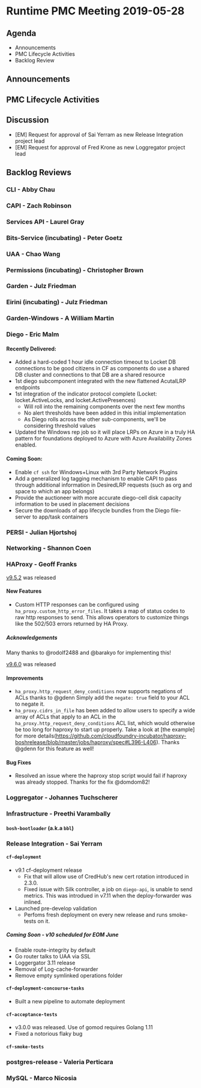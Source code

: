 # Runtime PMC Meeting 2019-05-28

## Agenda

* Announcements
* PMC Lifecycle Activities
* Backlog Review


## Announcements


## PMC Lifecycle Activities


## Discussion

- [EM] Request for approval of Sai Yerram as new Release Integration project lead
- [EM] Request for approval of Fred Krone as new Loggregator project lead


## Backlog Reviews

### CLI - Abby Chau


### CAPI - Zach Robinson


### Services API - Laurel Gray


### Bits-Service (incubating) - Peter Goetz


### UAA - Chao Wang


### Permissions (incubating) - Christopher Brown


### Garden - Julz Friedman


### Eirini (incubating) - Julz Friedman


### Garden-Windows - A William Martin


### Diego - Eric Malm
#### Recently Delivered:
- Added a hard-coded 1 hour idle connection timeout to Locket DB connections to be good citizens in CF as components do use a shared DB cluster and connections to that DB are a shared resource
- 1st diego subcomponent integrated with the new flattened AcutalLRP endpoints
- 1st integration of the indicator protocol complete (Locket: locket.ActiveLocks, and locket.ActivePresences)
  - Will roll into the remaining components over the next few months
  - No alert thresholds have been added in this initial implementation
  - As Diego rolls across the other sub-components, we'll be considering threshold values
- Updated the Windows rep job so it will place LRPs on Azure in a truly HA pattern for foundations deployed to Azure with Azure Availability Zones enabled.
#### Coming Soon:
- Enable `cf ssh` for Windows+Linux with 3rd Party Network Plugins
- Add a generalized log tagging mechanism to enable CAPI to pass through additional information in DesiredLRP requests (such as org and space to which an app belongs)
- Provide the auctioneer with more accurate diego-cell disk capacity information to be used in placement decisions
- Secure the downloads of app lifecycle bundles from the Diego file-server to app/task containers


### PERSI - Julian Hjortshoj


### Networking - Shannon Coen


### HAProxy - Geoff Franks

[v9.5.2](https://github.com/cloudfoundry-incubator/haproxy-boshrelease/releases/tag/v9.5.2) was released
#### New Features

- Custom HTTP responses can be configured using `ha_proxy.custom_http_error_files`. It  takes
  a map of status codes to raw http  responses to send. This allows operators to customize things
  like the 502/503 errors returned by HA Proxy.

##### Acknowledgements

Many thanks to @rodolf2488 and @barakyo for implementing this!

[v9.6.0](https://github.com/cloudfoundry-incubator/haproxy-boshrelease/releases/tag/v9.6.0) was released
#### Improvements
- `ha_proxy.http_request_deny_conditions`  now supports negations of ACLs thanks to @gdenn
   Simply add the `negate: true` field to your ACL to negate it.
- `ha_proxy.cidrs_in_file` has been added to allow users to specify a wide array of ACLs
  that apply to an ACL in the `ha_proxy.http_request_deny_conditions` ACL list, which
  would otherwise be too long for haproxy to start up properly. Take a look at [the example]
  for more details(https://github.com/cloudfoundry-incubator/haproxy-boshrelease/blob/master/jobs/haproxy/spec#L396-L406).
  Thanks @gdenn for this feature as well!

#### Bug Fixes

- Resolved an issue where the haproxy stop script would fail if haproxy was already stopped.
  Thanks for the fix @domdom82!



### Loggregator - Johannes Tuchscherer


### Infrastructure - Preethi Varambally

#### `bosh-bootloader` (a.k.a `bbl`)


### Release Integration - Sai Yerram

#### `cf-deployment`
* v9.1 cf-deployment release
  * Fix that will allow use of CredHub's new cert rotation introduced in 2.3.0.
  * Fixed issue with Silk controller, a job on `diego-api`, is unable to send metrics. This was introdued in v7.11 when the deploy-forwarder was inlined.
* Launched pre-develop validation
  * Perfoms fresh deployment on every new release and runs smoke-tests on it.

##### Coming Soon - v10 scheduled for EOM June
* Enable route-integrity by default
* Go router talks to UAA via SSL
* Loggergator 3.11 release
* Removal of Log-cache-forwarder
* Remove empty symlinked operations folder

#### `cf-deployment-concourse-tasks`
* Built a new pipeline to automate deployment

#### `cf-acceptance-tests`
* v3.0.0 was released. Use of gomod requires Golang 1.11
* Fixed a notorious flaky bug

#### `cf-smoke-tests`


### postgres-release - Valeria Perticara


### MySQL - Marco Nicosia
